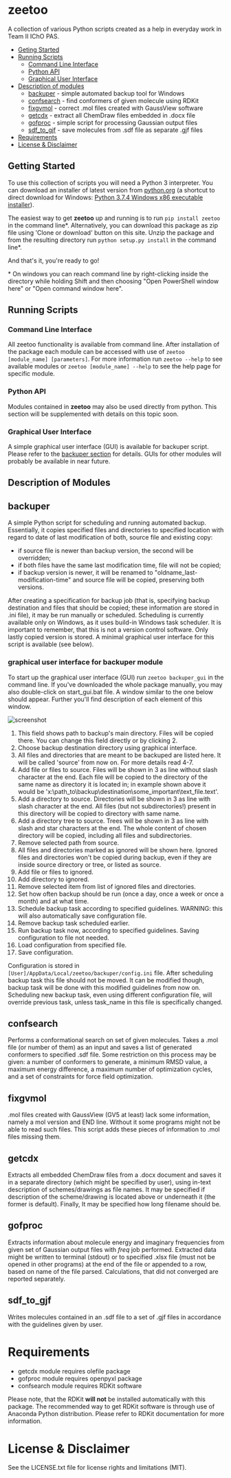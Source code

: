 # zeetoo

A collection of various Python scripts created as a help in everyday work in Team II IChO PAS.

- [Geting Started](#getting-started)
- [Running Scripts](#running-scripts)
    - [Command Line Interface](#command-line-interface)
    - [Python API](#python-api)
    - [Graphical User Interface](#graphical-user-interface)
- [Description of modules](#description-of-modules)
    - [backuper](#backuper) - simple automated backup tool for Windows
    - [confsearch](#confsearch) - find conformers of given molecule using RDKit
    - [fixgvmol](#fixgvmol) - correct .mol files created with GaussView software
    - [getcdx](#getcdx) - extract all ChemDraw files embedded in .docx file
    - [gofproc](#gofproc) - simple script for processing Gaussian output files
    - [sdf_to_gjf](#sdf_to_gjf) - save molecules from .sdf file as separate .gjf files
- [Requirements](#requirements)
- [License & Disclaimer](#license--disclaimer)

## Getting Started

To use this collection of scripts you will need a Python 3 interpreter.
You can download an installer of latest version from [python.org](https://www.python.org)
(a shortcut to direct download for Windows:
[Python 3.7.4 Windows x86 executable installer](https://www.python.org/ftp/python/3.7.4/python-3.7.4.exe)).

The easiest way to get **zeetoo** up and running is to run `pip install zeetoo` in the command line&ast;.
Alternatively, you can download this package as zip file using 'Clone or download' button on this site.
Unzip the package and from the resulting directory run `python setup.py install`
in the command line&ast;.

And that's it, you're ready to go!

&ast; On windows you can reach command line by right-clicking inside the directory
while holding Shift and then choosing "Open PowerShell window here" or "Open command window here".

## Running Scripts

### Command Line Interface

All zeetoo functionality is available from command line.
After installation of the package each module can be accessed with use of
`zeetoo [module_name] [parameters]`.
For more information run `zeetoo --help` to see available modules or
`zeetoo [module_name] --help` to see the help page for specific module.

### Python API

Modules contained in **zeetoo** may also be used directly from python.
This section will be supplemented with details on this topic soon.

### Graphical User Interface

A simple graphical user interface (GUI) is available for backuper script.
Please refer to the [backuper section](#backuper) for details.
GUIs for other modules will probably be available in near future.

## Description of Modules

## backuper

A simple Python script for scheduling and running automated backup.
Essentially, it copies specified files and directories to specified location
with regard to date of last modification of both, source file and existing copy:
- if source file is newer than backup version, the second will be overridden;
- if both files have the same last modification time, file will not be copied;
- if backup version is newer, it will be renamed to "oldname_last-modification-time"
 and source file will be copied, preserving both versions.

After creating a specification for backup job (that is, specifying backup destination
and files that should be copied; these information are stored in .ini file),
it may be run manually or scheduled.
Scheduling is currently available only on Windows, as it uses build-in Windows task scheduler.
It is important to remember, that this is not a version control software.
Only lastly copied version is stored. 
A minimal graphical user interface for this script is available (see below).

### graphical user interface for backuper module

To start up the graphical user interface (GUI) run `zeetoo backuper_gui` in the command line.
If you've downloaded the whole package manually, you may also double-click on start_gui.bat file.
A window similar to the one below should appear.
Further you'll find description of each element of this window.

![screenshot](https://raw.githubusercontent.com/Mishioo/zeetoo/assets/screenshot.png)

1. This field shows path to backup's main directory. Files will be copied there. You can change this field directly or by clicking 2.
2. Choose backup destination directory using graphical interface.
3. All files and directories that are meant to be backuped are listed here. It will be called 'source' from now on. For more details read 4-7.
4. Add file or files to source. Files will be shown in 3 as line without slash character at the end. Each file will be copied to the directory of the same name as directory it is located in; in example shown above it would be 'x:\path_to\backup\destination\some_important\text_file.text'.
5. Add a directory to source. Directories will be shown in 3 as line with slash character at the end. All files (but not subdirectories!) present in this directory will be copied to directory with same name.
6. Add a directory tree to source. Trees will be shown in 3 as line with slash and star characters at the end. The whole content of chosen directory will be copied, including all files and subdirectories.
7. Remove selected path from source.
8. All files and directories marked as ignored will be shown here. Ignored files and directories won't be copied during backup, even if they are inside source directory or tree, or listed as source.
9. Add file or files to ignored.
10. Add directory to ignored.
11. Remove selected item from list of ignored files and directories.
12. Set how often backup should be run (once a day, once a week or once a month) and at what time.
13. Schedule backup task according to specified guidelines. WARNING: this will also automatically save configuration file.
14. Remove backup task scheduled earlier.
15. Run backup task now, according to specified guidelines. Saving configuration to file not needed.
16. Load configuration from specified file.
17. Save configuration.

Configuration is stored in `[User]/AppData/Local/zeetoo/backuper/config.ini` file.
After scheduling backup task this file should not be moved.
It can be modified though, backup task will be done with this modified guidelines from now on.
Scheduling new backup task, even using different configuration file, will override previous task,
unless task_name in this file is specifically changed.

## confsearch

Performs a conformational search on set of given molecules. Takes a .mol file (or number of them)
as an input and saves a list of generated conformers to specified .sdf file.
Some restriction on this process may be given: a number of conformers to generate,
a minimum RMSD value, a maximum energy difference, a maximum number of optimization cycles,
and a set of constraints for force field optimization.

## fixgvmol

.mol files created with GaussView (GV5 at least) lack some information, namely a mol version and END line.
Without it some programs might not be able to read such files.
This script adds these pieces of information to .mol files missing them.

## getcdx

Extracts all embedded ChemDraw files from a .docx document and saves it in a separate directory
(which might be specified by user), using in-text description of schemes/drawings as file names.
It may be specified if description of the scheme/drawing is located above or underneath it
(the former is default). Finally, It may be specified how long filename should be.

## gofproc

Extracts information about molecule energy and imaginary frequencies from given set of Gaussian
output files with *freq* job performed. Extracted data might be written to terminal (stdout)
or to specified .xlsx file (must not be opened in other programs) at the end of the file or
appended to a row, based on name of the file parsed.
Calculations, that did not converged are reported separately.

## sdf_to_gjf

Writes molecules contained in an .sdf file to a set of .gjf files in accordance with the guidelines
given by user.

# Requirements

- getcdx module requires olefile package
- gofproc module requires openpyxl package
- confsearch module requires RDKit software

Please note, that the RDKit **will not** be installed automatically with this package.
The recommended way to get RDKit software is through use of Anaconda Python distribution.
Please refer to RDKit documentation for more information.

# License & Disclaimer

See the LICENSE.txt file for license rights and limitations (MIT).